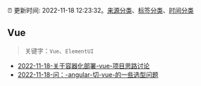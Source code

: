 :alarm_clock: 更新时间: 2022-11-18 12:23:32。[来源分类](../README.md)、[标签分类](../TAGS.md)、[时间分类](../TIMELINE.md)

## Vue


> 关键字：`Vue`、`ElementUI`



- [2022-11-18-关于容器化部署-vue-项目思路讨论](https://www.v2ex.com/t/896278) 
- [2022-11-18-问：-angular-切-vue-的一些选型问题](https://www.v2ex.com/t/896246) 